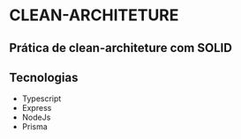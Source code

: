 # CLEAN-ARCHITETURE

## Prática de clean-architeture com SOLID

## Tecnologias

- Typescript
- Express
- NodeJs
- Prisma
